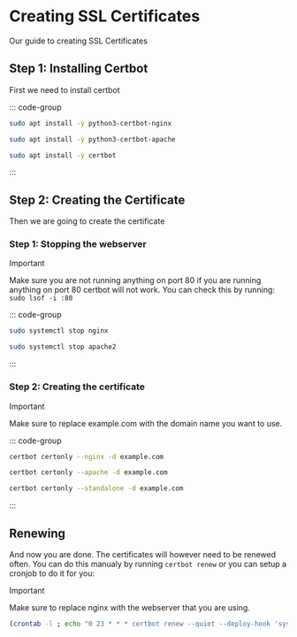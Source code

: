 # Creating SSL Certificates

Our guide to creating SSL Certificates

## Step 1: Installing Certbot

First we need to install certbot

::: code-group

```bash [Nginx]
sudo apt install -y python3-certbot-nginx
```

```bash [Apache]
sudo apt install -y python3-certbot-apache
```

```bash [Other]
sudo apt install -y certbot
```

:::

## Step 2: Creating the Certificate

Then we are going to create the certificate

### Step 1: Stopping the webserver

> [!IMPORTANT]
> Make sure you are not running anything on port 80 if you are running anything on port 80 certbot will not work. You can check this by running: ```sudo lsof -i :80```

::: code-group

```bash [Nginx]
sudo systemctl stop nginx
```

```bash [Apache]
sudo systemctl stop apache2
```

:::

### Step 2: Creating the certificate

> [!IMPORTANT]
> Make sure to replace example.com with the domain name you want to use.

::: code-group

```bash [Nginx]
certbot certonly --nginx -d example.com
```

```bash [Apache]
certbot certonly --apache -d example.com
```

```bash [Other]
certbot certonly --standalone -d example.com
```

:::

## Renewing

And now you are done. The certificates will however need to be renewed often. You can do this manualy by running ```certbot renew``` or you can setup a cronjob to do it for you:

> [!IMPORTANT]
> Make sure to replace nginx with the webserver that you are using.

```bash
(crontab -l ; echo "0 23 * * * certbot renew --quiet --deploy-hook 'systemctl restart nginx'") | crontab -
```

